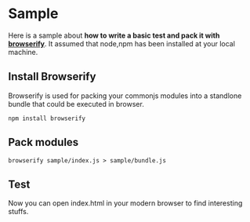 # Sample
Here is a sample about **how to write a basic test and pack it with [browserify](https://github.com/substack/node-browserify)**. It assumed that node,npm has been installed at your local machine.

## Install Browserify
Browserify is used for packing your commonjs modules into a standlone bundle that could be executed in browser.

```
npm install browserify
```

## Pack modules
```
browserify sample/index.js > sample/bundle.js
```

## Test
Now you can open index.html in your modern browser to find interesting stuffs.

